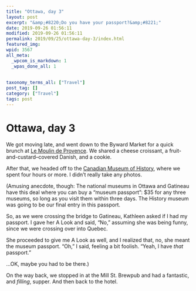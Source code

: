 ```yaml
---
title: "Ottawa, day 3"
layout: post
excerpt: "&amp;#8220;Do you have your passport?&amp;#8221;"
date: 2019-09-26 01:56:11
modified: 2019-09-26 01:56:11
permalink: 2019/09/25/ottawa-day-3/index.html
featured_img: 
wpid: 3567
all_meta: 
  _wpcom_is_markdown: 1
  _wpas_done_all: 1
  
  
taxonomy_terms_all: ["Travel"]
post_tag: []
category: ["Travel"]
tags: post
---
```


# Ottawa, day 3

We got moving late, and went down to the Byward Market for a quick brunch at [Le Moulin de Provence](https://lemoulindeprovence.com/). We shared a cheese croissant, a fruit-and-custard–covered Danish, and a cookie.

After that, we headed off to the [Canadian Museum of History](https://www.historymuseum.ca/), where we spent four hours or more. I didn’t really take any photos.

(Amusing anecdote, though: The national museums in Ottawa and Gatineau have this deal where you can buy a “museum passport”: $35 for any three museums, so long as you visit them within three days. The History museum was going to be our final entry in this passport.

So, as we were crossing the bridge to Gatineau, Kathleen asked if I had my passport. I gave her A Look and said, “No,” assuming she was being funny, since we were crossing over into Quebec.

She proceeded to give me A Look as well, and I realized that, no, she meant the museum passport. “Oh,” I said, feeling a bit foolish. “Yeah, I have *that* passport.”

…OK, maybe you had to be there.)

On the way back, we stopped in at the Mill St. Brewpub and had a fantastic, and *filling*, supper. And then back to the hotel.